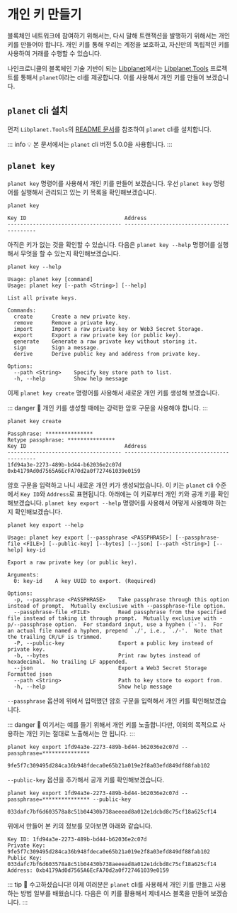 # 개인 키 만들기

블록체인 네트워크에 참여하기 위해서는, 다시 말해 트랜잭션을 발행하기 위해서는 개인 키를 만들어야 합니다. 개인 키를 통해 우리는 계정을 보호하고, 자신만의 독립적인 키를 사용하여 거래를 수행할 수 있습니다.

나인크로니클의 블록체인 기술 기반이 되는 [Libplanet][libplanet]에서는 [Libplanet.Tools][libplanet-tools] 프로젝트를 통해서 `planet`이라는 cli를 제공합니다. 이를 사용해서 개인 키를 만들어 보겠습니다.

[libplanet]: https://github.com/planetarium/libplanet
[libplanet-tools]: https://github.com/planetarium/libplanet/tree/main/tools/Libplanet.Tools

## `planet` cli 설치

먼저 `Libplanet.Tools`의 [README 문서][readme]를 참조하여 `planet` cli를 설치합니다.

[readme]: https://github.com/planetarium/libplanet/blob/main/tools/Libplanet.Tools/README.md

::: info :bulb:
본 문서에서는 `planet` cli 버전 5.0.0을 사용합니다.
:::

## `planet key`

`planet key` 명령어를 사용해서 개인 키를 만들어 보겠습니다. 우선 `planet key` 명령어를 실행해서 관리되고 있는 키 목록을 확인해보겠습니다.

```shell
planet key
```
```console
Key ID                               Address                                   
------------------------------------ ------------------------------------------
```

아직은 키가 없는 것을 확인할 수 있습니다. 다음은 `planet key --help` 명령어를 실행해서 무엇을 할 수 있는지 확인해보겠습니다.

```shell
planet key --help
```
```console {7}
Usage: planet key [command]
Usage: planet key [--path <String>] [--help]

List all private keys.

Commands:
  create      Create a new private key.
  remove      Remove a private key.
  import      Import a raw private key or Web3 Secret Storage.
  export      Export a raw private key (or public key).
  generate    Generate a raw private key without storing it.
  sign        Sign a message.
  derive      Derive public key and address from private key.

Options:
  --path <String>    Specify key store path to list.
  -h, --help         Show help message
```

이제 `planet key create` 명령어를 사용해서 새로운 개인 키를 생성해 보겠습니다.

::: danger :rotating_light:
개인 키를 생성할 때에는 강력한 암호 구문을 사용해야 합니다.
:::

```shell
planet key create
```
```console
Passphrase: ***************
Retype passphrase: ***************
Key ID                               Address                                   
------------------------------------ ------------------------------------------
1fd94a3e-2273-489b-bd44-b62036e2c07d 0xb4179Ad0d7565A6EcFA70d2a0f727461039e0159
```

암호 구문을 입력하고 나니 새로운 개인 키가 생성되었습니다. 이 키는 `planet` cli 수준에서 `Key ID`와 `Address`로 표현됩니다. 아래에는 이 키로부터 개인 키와 공개 키를 확인해보겠습니다. `planet key export --help` 명령어를 사용해서 어떻게 사용해야 하는지 확인해보겠습니다.

```shell
planet key export --help
```
```console {9}
Usage: planet key export [--passphrase <PASSPHRASE>] [--passphrase-file <FILE>] [--public-key] [--bytes] [--json] [--path <String>] [--help] key-id

Export a raw private key (or public key).

Arguments:
  0: key-id    A key UUID to export. (Required)

Options:
  -p, --passphrase <PASSPHRASE>    Take passphrase through this option instead of prompt.  Mutually exclusive with --passphrase-file option.
  --passphrase-file <FILE>         Read passphrase from the specified file instead of taking it through prompt.  Mutually exclusive with -p/--passphrase option.  For standard input, use a hyphen (`-').  For an actual file named a hyphen, prepend `./', i.e., `./-'.  Note that the trailing CR/LF is trimmed.
  -P, --public-key                 Export a public key instead of private key.
  -b, --bytes                      Print raw bytes instead of hexadecimal.  No trailing LF appended.
  --json                           Export a Web3 Secret Storage Formatted json
  --path <String>                  Path to key store to export from.
  -h, --help                       Show help message
```

`--passphrase` 옵션에 위에서 입력했던 암호 구문을 입력해서 개인 키를 확인해보겠습니다.

::: danger :rotating_light:
여기서는 예를 들기 위해서 개인 키를 노출합니다만, 이외의 목적으로 사용하는 개인 키는 절대로 노출해서는 안 됩니다.
:::

```shell
planet key export 1fd94a3e-2273-489b-bd44-b62036e2c07d --passphrase=***************
```
```console
9fe5f7c309495d284ca36b948fdeca0e65b21a019e2f8a03efd849df88fab102
```

`--public-key` 옵션을 추가해서 공개 키를 확인해보겠습니다.

```shell
planet key export 1fd94a3e-2273-489b-bd44-b62036e2c07d --passphrase=*************** --public-key
```
```console
033dafc7bf6d603578a8c51b04430b738aeeead8a012e1dcbd8c75cf18a625cf14
```

위에서 만들어 본 키의 정보를 모아보면 아래와 같습니다.

```
Key ID: 1fd94a3e-2273-489b-bd44-b62036e2c07d
Private Key: 9fe5f7c309495d284ca36b948fdeca0e65b21a019e2f8a03efd849df88fab102
Public Key: 033dafc7bf6d603578a8c51b04430b738aeeead8a012e1dcbd8c75cf18a625cf14
Address: 0xb4179Ad0d7565A6EcFA70d2a0f727461039e0159
```

::: tip :tada:
수고하셨습니다! 이제 여러분은 `planet` cli를 사용해서 개인 키를 만들고 사용하는 방법 일부를 배웠습니다. 다음은 이 키를 활용해서 제네시스 블록을 만들어 보겠습니다.
:::
